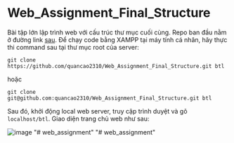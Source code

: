 # Web_Assignment_Final_Structure
Bài tập lớn lập trình web với cấu trúc thư mục cuối cùng. Repo ban đầu nằm ở đường link [sau](https://github.com/nghiado06082003/Web_Assignment).
Để chạy code bằng XAMPP tại máy tính cá nhân, hãy thực thi command sau tại thư mục root của server:
```
git clone https://github.com/quancao2310/Web_Assignment_Final_Structure.git btl
```
hoặc
```
git clone git@github.com:quancao2310/Web_Assignment_Final_Structure.git btl
```

Sau đó, khởi động local web server, truy cập trình duyệt và gõ ```localhost/btl```. Giao diện trang chủ web như sau:

![image](https://user-images.githubusercontent.com/99309814/234229546-b4bda658-d952-4964-b375-a6c581baf0c8.png)
"# web_assignment" 
"# web_assignment" 
